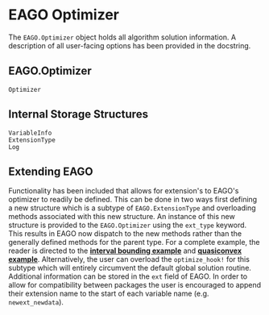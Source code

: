 # EAGO Optimizer

The `EAGO.Optimizer` object holds all algorithm solution information. A description
of all user-facing options has been provided in the docstring.

## EAGO.Optimizer
```@docs
Optimizer
```

## Internal Storage Structures
```@docs
VariableInfo
ExtensionType
Log
```

## Extending EAGO

Functionality has been included that allows for extension's to EAGO's optimizer
to readily be defined. This can be done in two ways first defining a new structure
which is a subtype of `EAGO.ExtensionType` and overloading methods associated with
this new structure. An instance of this new structure is provided to the `EAGO.Optimizer`
using the `ext_type` keyword. This results in EAGO now dispatch to the new
methods rather than the generally defined methods for the parent type. For a complete
example, the reader is directed to the [**interval bounding example**](https://github.com/PSORLab/EAGO-notebooks/blob/master/notebooks/nlpopt_interval_bnb.ipynb) and [**quasiconvex example**](https://github.com/PSORLab/EAGO-notebooks/blob/master/notebooks/custom_quasiconvex.ipynb). Alternatively, the user can overload the `optimize_hook!` for
this subtype which will entirely circumvent the default global solution routine. Additional
information can be stored in the `ext` field of EAGO. In order to allow for compatibility
between packages the user is encouraged to append their extension name to the start of each
variable name (e.g. `newext_newdata`).
